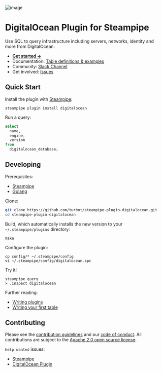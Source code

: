 ![image](https://hub.steampipe.io/images/plugins/turbot/do-social-graphic.png)

# DigitalOcean Plugin for Steampipe

Use SQL to query infrastructure including servers, networks, identity and more from DigitalOcean.

- **[Get started →](https://hub.steampipe.io/plugins/turbot/digitalocean)**
- Documentation: [Table definitions & examples](https://hub.steampipe.io/plugins/turbot/digitalocean/tables)
- Community: [Slack Channel](https://steampipe.io/community/join)
- Get involved: [Issues](https://github.com/turbot/steampipe-plugin-digitalocean/issues)

## Quick Start

Install the plugin with [Steampipe](https://steampipe.io):

```shell
steampipe plugin install digitalocean
```

Run a query:

```sql
select
  name,
  engine,
  version
from
  digitalocean_database;
```

## Developing

Prerequisites:

- [Steampipe](https://steampipe.io/downloads)
- [Golang](https://golang.org/doc/install)

Clone:

```sh
git clone https://github.com/turbot/steampipe-plugin-digitalocean.git
cd steampipe-plugin-digitalocean
```

Build, which automatically installs the new version to your `~/.steampipe/plugins` directory:

```
make
```

Configure the plugin:

```
cp config/* ~/.steampipe/config
vi ~/.steampipe/config/digitalocean.spc
```

Try it!

```
steampipe query
> .inspect digitalocean
```

Further reading:

- [Writing plugins](https://steampipe.io/docs/develop/writing-plugins)
- [Writing your first table](https://steampipe.io/docs/develop/writing-your-first-table)

## Contributing

Please see the [contribution guidelines](https://github.com/turbot/steampipe/blob/main/CONTRIBUTING.md) and our [code of conduct](https://github.com/turbot/steampipe/blob/main/CODE_OF_CONDUCT.md). All contributions are subject to the [Apache 2.0 open source license](https://github.com/turbot/steampipe-plugin-digitalocean/blob/main/LICENSE).

`help wanted` issues:

- [Steampipe](https://github.com/turbot/steampipe/labels/help%20wanted)
- [DigitalOcean Plugin](https://github.com/turbot/steampipe-plugin-digitalocean/labels/help%20wanted)
